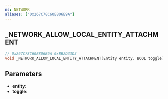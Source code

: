 ```yaml
---
ns: NETWORK
aliases: ["0x267C78C60E806B9A"]
---
```

## _NETWORK_ALLOW_LOCAL_ENTITY_ATTACHMENT

```c
// 0x267C78C60E806B9A 0xBB2D33D3
void _NETWORK_ALLOW_LOCAL_ENTITY_ATTACHMENT(Entity entity, BOOL toggle);
```

## Parameters
* **entity**: 
* **toggle**: 

